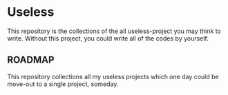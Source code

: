 # Useless #
This repository is the collections of the all useless-project you may think to write.
Without this project, you could write all of the codes by yourself.

## ROADMAP ##
This repository collections all my useless projects which one day could be move-out
to a single project, someday.


